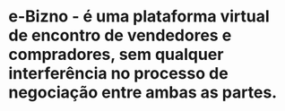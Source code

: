 # e-Bizno - é uma plataforma virtual de encontro de vendedores e compradores, sem qualquer interferência no processo de negociação entre ambas as partes.



